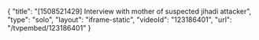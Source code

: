 {
    "title": "[1508521429] Interview with mother of suspected jihadi attacker",
    "type": "solo",
    "layout": "iframe-static",
    "videoId": "123186401",
    "url": "\/tvpembed\/123186401"
}